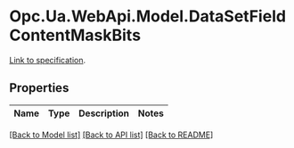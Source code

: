 # Opc.Ua.WebApi.Model.DataSetFieldContentMaskBits
[Link to specification](https://reference.opcfoundation.org/v105/Core/docs/Part14/6.2.4/#6.2.4.2).

## Properties

Name | Type | Description | Notes
------------ | ------------- | ------------- | -------------

[[Back to Model list]](../README.md#documentation-for-models) [[Back to API list]](../README.md#documentation-for-api-endpoints) [[Back to README]](../README.md)


